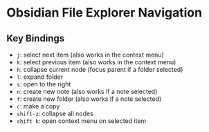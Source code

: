 # Obsidian File Explorer Navigation

## Key Bindings

- `j`: select next item (also works in the context menu)
- `k`: select previous item (also works in the context menu)
- `h`: collapse current node (focus parent if a folder selected)
- `l`: expand folder
- `s`: open to the right
- `n`: create new note (also works if a note selected)
- `f`: create new folder (also works if a note selected)
- `c`: make a copy
- `shift-z`: collapse all nodes
- `shift k`: open context menu on selected item
